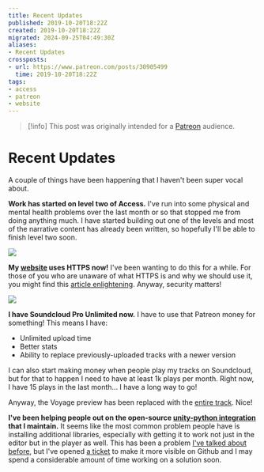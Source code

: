 ```yaml
---
title: Recent Updates
published: 2019-10-20T18:22Z
created: 2019-10-20T18:22Z
migrated: 2024-09-25T04:49:30Z
aliases:
- Recent Updates
crossposts:
- url: https://www.patreon.com/posts/30905499
  time: 2019-10-20T18:22Z
tags:
- access
- patreon
- website
---
```


> [!info]
> This post was originally intended for a [Patreon](../tags/patreon.md) audience.

# Recent Updates

A couple of things have been happening that I haven't been super vocal about.

**Work has started on level two of Access.** I've run into some physical and mental health problems over the last month or so that stopped me from doing anything much. I have started building out one of the levels and most of the narrative content has already been written, so hopefully I'll be able to finish level two soon.

![](201910201822-soon.png)

**My [website](https://www.exodrifter.space/) uses HTTPS now!** I've been wanting to do this for a while. For those of you who are unaware of what HTTPS is and why we should use it, you might find this [article enlightening](https://developers.google.com/web/fundamentals/security/encrypt-in-transit/why-https). Anyway, security matters!

![](201910201822-https.png)

**I have Soundcloud Pro Unlimited now.** I have to use that Patreon money for something! This means I have:

- Unlimited upload time
- Better stats
- Ability to replace previously-uploaded tracks with a newer version

I can also start making money when people play my tracks on Soundcloud, but for that to happen I need to have at least 1k plays per month. Right now, I have 15 plays in the last month... I have a long way to go!

Anyway, the Voyage preview has been replaced with the [entire track](https://soundcloud.com/exodrifter/voyage). Nice!

**I've been helping people out on the open-source [unity-python integration](https://github.com/exodrifter/unity-python) that I maintain.** It seems like the most common problem people have is installing additional libraries, especially with getting it to work not just in the editor but in the player as well. This has been a problem [I've talked about before](201901122301.md), but I've opened [a ticket](https://github.com/exodrifter/unity-python/issues/21) to make it more visible on Github and I may spend a considerable amount of time working on a solution soon.
